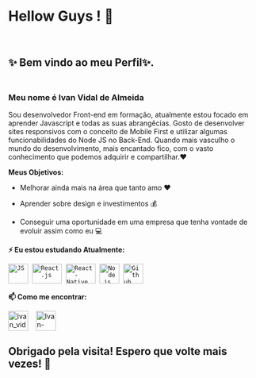 # Hellow Guys ! 👋 <br> <br>



## ✨ Bem vindo ao meu Perfil✨. <br> <br>

### Meu nome é Ivan Vidal de Almeida

Sou desenvolvedor Front-end em formação, atualmente estou focado em aprender Javascript e todas as suas abrangêcias.
Gosto de desenvolver sites responsivos com o conceito de Mobile First e utilizar algumas funcionabilidades do Node JS no Back-End.
Quando mais vasculho o mundo do desenvolvimento, mais encantado fico, com o vasto conhecimento que podemos adquirir e compartilhar.❤️



**Meus Objetivos:**

* Melhorar ainda mais na área que tanto amo ❤️

* Aprender sobre design e investimentos 💰 

* Conseguir uma oportunidade em uma empresa que tenha vontade de evoluir assim como eu  💻


**⚡ Eu estou estudando Atualmente:** 
<p align="left">
  <code><img src="https://user-images.githubusercontent.com/51785898/91357834-3eb8df00-e7c8-11ea-9936-0ce666ac2a11.png" alt="JS" width="40" height="40"/></code>&nbsp;
  <code><img src="https://user-images.githubusercontent.com/51785898/91357843-411b3900-e7c8-11ea-8161-3e8191a6cde2.png" alt="React.js" width="60" height="40" /></code>&nbsp;
  <code><img src="https://user-images.githubusercontent.com/51785898/91357845-424c6600-e7c8-11ea-9457-53c06cf3b6ed.png" alt="React-Native" width="60" height="40" /></code>&nbsp;
  <code><img src="https://user-images.githubusercontent.com/51785898/91357850-44162980-e7c8-11ea-966c-a7ebaba08ba3.png" alt="Node.js" width="40" height="40"/></code>&nbsp;
  <code><img src="https://user-images.githubusercontent.com/51785898/91358353-0cf44800-e7c9-11ea-9a54-0a988aa2837c.png" alt="Github" width="40" height="40"/></code>&nbsp;
   </p>

**📫 Como me encontrar:**
<p align="left">
<a href="https://www.instagram.com/ivan_vidal_devFront/" target="blank"><img align="center" src="https://cdn.jsdelivr.net/npm/simple-icons@3.0.1/icons/instagram.svg" alt="ivan_vidaldevfront" height="40" width="40" /></a> &nbsp;&nbsp;
<a href="https://www.linkedin.com/in/ivan-vidal-b7485a138/" target="blank"><img align="center" src="https://cdn.jsdelivr.net/npm/simple-icons@3.0.1/icons/linkedin.svg" alt="Ivan-Vidal" height="40" width="40" /></a> &nbsp;&nbsp;
</p>

## Obrigado pela visita! Espero que volte mais vezes!  🤗
